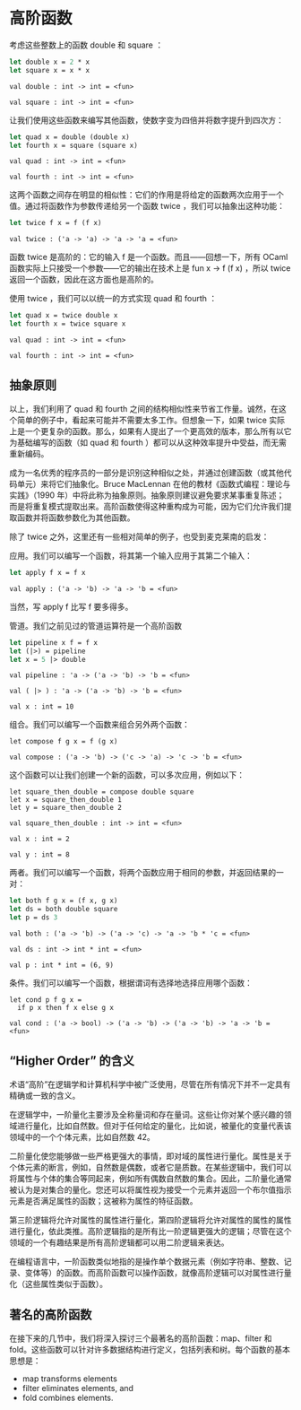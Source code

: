 # 高阶函数

考虑这些整数上的函数 double 和 square ：

```ocaml
let double x = 2 * x
let square x = x * x
```

```
val double : int -> int = <fun>
```

```
val square : int -> int = <fun>
```

让我们使用这些函数来编写其他函数，使数字变为四倍并将数字提升到四次方：

```ocaml
let quad x = double (double x)
let fourth x = square (square x)
```

```
val quad : int -> int = <fun>
```

```
val fourth : int -> int = <fun>
```

这两个函数之间存在明显的相似性：它们的作用是将给定的函数两次应用于一个值。通过将函数作为参数传递给另一个函数 twice ，我们可以抽象出这种功能：

```ocaml
let twice f x = f (f x)
```

```
val twice : ('a -> 'a) -> 'a -> 'a = <fun>
```

函数 twice 是高阶的：它的输入 f 是一个函数。而且——回想一下，所有 OCaml 函数实际上只接受一个参数——它的输出在技术上是 fun x -> f (f x) ，所以 twice 返回一个函数，因此在这方面也是高阶的。

使用 twice ，我们可以以统一的方式实现 quad 和 fourth ：

```ocaml
let quad x = twice double x
let fourth x = twice square x
```

```
val quad : int -> int = <fun>
```

```
val fourth : int -> int = <fun>
```

## 抽象原则

以上，我们利用了 quad 和 fourth 之间的结构相似性来节省工作量。诚然，在这个简单的例子中，看起来可能并不需要太多工作。但想象一下，如果 twice 实际上是一个更复杂的函数。那么，如果有人提出了一个更高效的版本，那么所有以它为基础编写的函数（如 quad 和 fourth ）都可以从这种效率提升中受益，而无需重新编码。

成为一名优秀的程序员的一部分是识别这种相似之处，并通过创建函数（或其他代码单元）来将它们抽象化。Bruce MacLennan 在他的教材《函数式编程：理论与实践》（1990 年）中将此称为抽象原则。抽象原则建议避免要求某事重复陈述；而是将重复模式提取出来。高阶函数使得这种重构成为可能，因为它们允许我们提取函数并将函数参数化为其他函数。

除了 twice 之外，这里还有一些相对简单的例子，也受到麦克莱南的启发：

应用。我们可以编写一个函数，将其第一个输入应用于其第二个输入：

```ocaml
let apply f x = f x
```

```
val apply : ('a -> 'b) -> 'a -> 'b = <fun>
```

当然，写 apply f 比写 f 要多得多。

管道。我们之前见过的管道运算符是一个高阶函数

```ocaml
let pipeline x f = f x
let (|>) = pipeline
let x = 5 |> double
```

```
val pipeline : 'a -> ('a -> 'b) -> 'b = <fun>
```

```
val ( |> ) : 'a -> ('a -> 'b) -> 'b = <fun>
```

```
val x : int = 10
```

组合。我们可以编写一个函数来组合另外两个函数：

```
let compose f g x = f (g x)
```

```
val compose : ('a -> 'b) -> ('c -> 'a) -> 'c -> 'b = <fun>
```

这个函数可以让我们创建一个新的函数，可以多次应用，例如以下：

```
let square_then_double = compose double square
let x = square_then_double 1
let y = square_then_double 2
```

```
val square_then_double : int -> int = <fun>
```

```
val x : int = 2
```

```
val y : int = 8
```

两者。我们可以编写一个函数，将两个函数应用于相同的参数，并返回结果的一对：

```ocaml
let both f g x = (f x, g x)
let ds = both double square
let p = ds 3
```

```
val both : ('a -> 'b) -> ('a -> 'c) -> 'a -> 'b * 'c = <fun>
```

```
val ds : int -> int * int = <fun>
```

```
val p : int * int = (6, 9)
```

条件。我们可以编写一个函数，根据谓词有选择地选择应用哪个函数：

```
let cond p f g x =
  if p x then f x else g x
```

```
val cond : ('a -> bool) -> ('a -> 'b) -> ('a -> 'b) -> 'a -> 'b = <fun>
```

## “Higher Order” 的含义

术语“高阶”在逻辑学和计算机科学中被广泛使用，尽管在所有情况下并不一定具有精确或一致的含义。

在逻辑学中，一阶量化主要涉及全称量词和存在量词。这些让你对某个感兴趣的领域进行量化，比如自然数。但对于任何给定的量化，比如说，被量化的变量代表该领域中的一个个体元素，比如自然数 42。

二阶量化使您能够做一些严格更强大的事情，即对域的属性进行量化。属性是关于个体元素的断言，例如，自然数是偶数，或者它是质数。在某些逻辑中，我们可以将属性与个体的集合等同起来，例如所有偶数自然数的集合。因此，二阶量化通常被认为是对集合的量化。您还可以将属性视为接受一个元素并返回一个布尔值指示元素是否满足属性的函数；这被称为属性的特征函数。

第三阶逻辑将允许对属性的属性进行量化，第四阶逻辑将允许对属性的属性的属性进行量化，依此类推。高阶逻辑指的是所有比一阶逻辑更强大的逻辑；尽管在这个领域的一个有趣结果是所有高阶逻辑都可以用二阶逻辑来表达。

在编程语言中，一阶函数类似地指的是操作单个数据元素（例如字符串、整数、记录、变体等）的函数。而高阶函数可以操作函数，就像高阶逻辑可以对属性进行量化（这些属性类似于函数）。

## 著名的高阶函数

在接下来的几节中，我们将深入探讨三个最著名的高阶函数：map、filter 和 fold。这些函数可以针对许多数据结构进行定义，包括列表和树。每个函数的基本思想是：

- map transforms elements
- filter eliminates elements, and
- fold combines elements.

